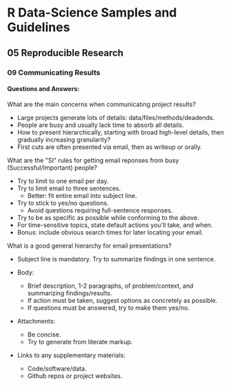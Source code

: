 # R Data-Science Samples and Guidelines
## 05 Reproducible Research
### 09 Communicating Results
#### Questions and Answers:


What are the main concerns when communicating project results?

- Large projects generate lots of details: data/files/methods/deadends.
- People are busy and usually lack time to absorb all details.
- How to present hierarchically, starting with broad high-level details, then gradually increasing granularity?
- First cuts are often presented via email, then as writeup or orally.



What are the "SI" rules for getting email reponses from busy (Successful/Important) people?

- Try to limit to one email per day.
- Try to limit email to three sentences.
    - Better: fit entire email into subject line.
- Try to stick to yes/no questions.
    - Avoid questions requiring full-sentence responses.
- Try to be as specific as possible while conforming to the above.
- For time-sensitive topics, state default actions you'll take, and when.
- Bonus: include obvious search times for later locating your email.



What is a good general hierarchy for email presentations?

- Subject line is mandatory. Try to summarize findings in one sentence.

- Body:
    - Brief description, 1-2 paragraphs, of problem/context, and summarizing findings/results.
    - If action must be taken, suggest options as concretely as possible.
    - If questions must be answered, try to make them yes/no.

- Attachments:
    - Be concise.
    - Try to generate from literate markup.

- Links to any supplementary materials:
    - Code/software/data.
    - Github repos or project websites.

